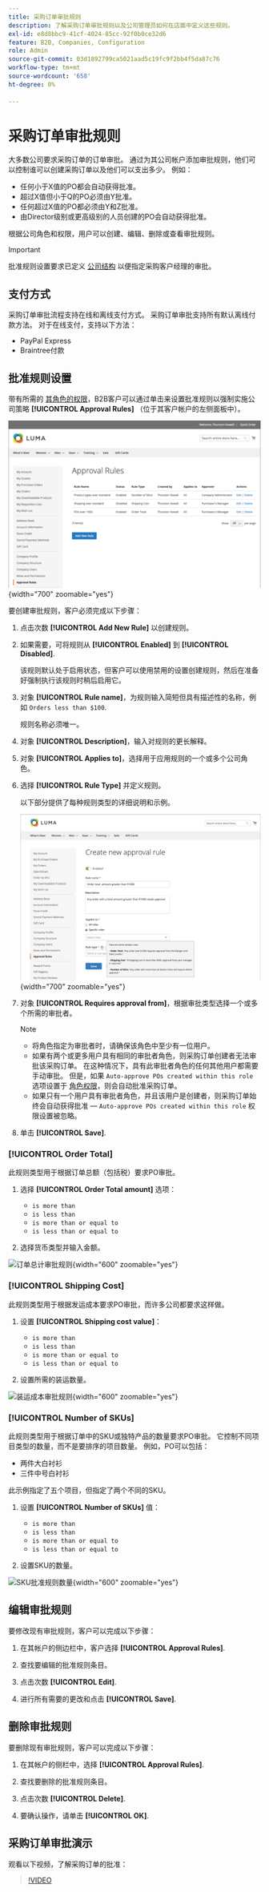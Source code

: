 ```yaml
---
title: 采购订单审批规则
description: 了解采购订单审批规则以及公司管理员如何在店面中定义这些规则。
exl-id: e8d8bbc9-41cf-4024-85cc-92f0b0ce32d6
feature: B2B, Companies, Configuration
role: Admin
source-git-commit: 03d1892799ca5021aad5c19fc9f2bb4f5da87c76
workflow-type: tm+mt
source-wordcount: '658'
ht-degree: 0%

---
```


# 采购订单审批规则

大多数公司要求采购订单的订单审批。 通过为其公司帐户添加审批规则，他们可以控制谁可以创建采购订单以及他们可以支出多少。 例如：

* 任何小于X值的PO都会自动获得批准。
* 超过X值但小于Q的PO必须由Y批准。
* 任何超过X值的PO都必须由Y和Z批准。
* 由Director级别或更高级别的人员创建的PO会自动获得批准。

根据公司角色和权限，用户可以创建、编辑、删除或查看审批规则。

>[!IMPORTANT]
>
>批准规则设置要求已定义 [公司结构](account-company-structure.md) 以便指定采购客户经理的审批。

## 支付方式

采购订单审批流程支持在线和离线支付方式。 采购订单审批支持所有默认离线付款方法。 对于在线支付，支持以下方法：

* PayPal Express
* Braintree付款


## 批准规则设置

带有所需的 [其角色的权限](account-company-roles-permissions.md)，B2B客户可以通过单击来设置批准规则以强制实施公司策略 **[!UICONTROL Approval Rules]** （位于其客户帐户的左侧面板中）。

![公司审批规则](./assets/approval-rules.png){width="700" zoomable="yes"}

要创建审批规则，客户必须完成以下步骤：

1. 点击次数 **[!UICONTROL Add New Rule]** 以创建规则。

1. 如果需要，可将规则从 **[!UICONTROL Enabled]** 到 **[!UICONTROL Disabled]**.

   该规则默认处于启用状态，但客户可以使用禁用的设置创建规则，然后在准备好强制执行该规则时稍后启用它。

1. 对象 **[!UICONTROL Rule name]**，为规则输入简短但具有描述性的名称，例如 `Orders less than $100`.

   规则名称必须唯一。

1. 对象 **[!UICONTROL Description]**，输入对规则的更长解释。

1. 对象 **[!UICONTROL Applies to]**，选择用于应用规则的一个或多个公司角色。

1. 选择 **[!UICONTROL Rule Type]** 并定义规则。

   以下部分提供了每种规则类型的详细说明和示例。

   ![创建新的审批规则](./assets/approval-rules-create.png){width="700" zoomable="yes"}

1. 对象 **[!UICONTROL Requires approval from]**，根据审批类型选择一个或多个所需的审批者。

   >[!NOTE]
   >
   >* 将角色指定为审批者时，请确保该角色中至少有一位用户。
   >* 如果有两个或更多用户具有相同的审批者角色，则采购订单创建者无法审批该采购订单。 在这种情况下，具有此审批者角色的任何其他用户都需要手动审批。 但是，如果 `Auto-approve POs created within this role` 选项设置于 [角色权限](account-company-roles-permissions.md)，则会自动批准采购订单。
   >* 如果只有一个用户具有审批者角色，并且该用户是创建者，则采购订单始终会自动获得批准 —  `Auto-approve POs created within this role` 权限设置被忽略。

1. 单击 **[!UICONTROL Save]**.

### [!UICONTROL Order Total]

此规则类型用于根据订单总额（包括税）要求PO审批。

1. 选择 **[!UICONTROL Order Total amount]** 选项：

   * `is more than`
   * `is less than`
   * `is more than or equal to`
   * `is less than or equal to`

1. 选择货币类型并输入金额。

![订单总计审批规则](./assets/approval-rules-order-total.png){width="600" zoomable="yes"}

### [!UICONTROL Shipping Cost]

此规则类型用于根据发运成本要求PO审批，而许多公司都要求这样做。

1. 设置 **[!UICONTROL Shipping cost value]**：

   * `is more than`
   * `is less than`
   * `is more than or equal to`
   * `is less than or equal to`

1. 设置所需的装运数量。

![装运成本审批规则](./assets/approval-rules-shipping-cost.png){width="600" zoomable="yes"}

### [!UICONTROL Number of SKUs]

此规则类型用于根据订单中的SKU或独特产品的数量要求PO审批。 它控制不同项目类型的数量，而不是要排序的项目数量。 例如，PO可以包括：

* 两件大白衬衫
* 三件中号白衬衫

此示例指定了五个项目，但指定了两个不同的SKU。

1. 设置 **[!UICONTROL Number of SKUs]** 值：

   * `is more than`
   * `is less than`
   * `is more than or equal to`
   * `is less than or equal to`

1. 设置SKU的数量。

![SKU批准规则数量](./assets/approval-rules-number-skus.png){width="600" zoomable="yes"}

## 编辑审批规则

要修改现有审批规则，客户可以完成以下步骤：

1. 在其帐户的侧边栏中，客户选择 **[!UICONTROL Approval Rules]**.

1. 查找要编辑的批准规则条目。

1. 点击次数 **[!UICONTROL Edit]**.

1. 进行所有需要的更改和点击 **[!UICONTROL Save]**.

## 删除审批规则

要删除现有审批规则，客户可以完成以下步骤：

1. 在其帐户的侧栏中，选择 **[!UICONTROL Approval Rules]**.

1. 查找要删除的批准规则条目。

1. 点击次数 **[!UICONTROL Delete]**.

1. 要确认操作，请单击 **[!UICONTROL OK]**.

## 采购订单审批演示

观看以下视频，了解采购订单的批准：

>[!VIDEO](https://video.tv.adobe.com/v/344450?quality=12)
